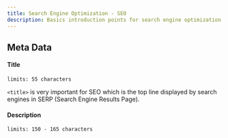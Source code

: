 ```yaml
---
title: Search Engine Optimization - SEO
description: Basics introduction points for search engine optimization like meta information and other important aspects
---
```


## Meta Data
#### Title
```
limits: 55 characters
```
`<title>` is very important for SEO which is the top line displayed by search engines in SERP (Search Engine Results Page).
#### Description
```
limits: 150 - 165 characters
```
